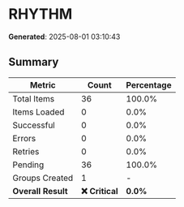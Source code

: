 # RHYTHM
**Generated**: 2025-08-01 03:10:43

## Summary

| Metric | Count | Percentage |
|--------|-------|------------|
| Total Items | 36 | 100.0% |
| Items Loaded | 0 | 0.0% |
| Successful | 0 | 0.0% |
| Errors | 0 | 0.0% |
| Retries | 0 | 0.0% |
| Pending | 36 | 100.0% |
| Groups Created | 1 | - |
| **Overall Result** | **❌ Critical** | **0.0%** |
